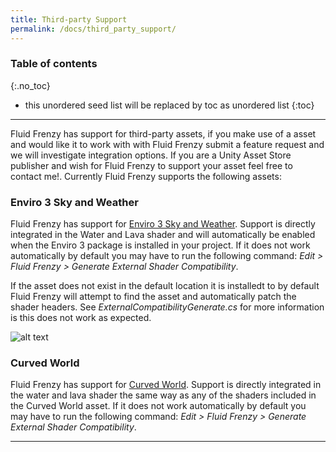 ```yaml
---
title: Third-party Support
permalink: /docs/third_party_support/
---
```


### Table of contents
{:.no_toc}
* this unordered seed list will be replaced by toc as unordered list
{:toc}
---

Fluid Frenzy has support for third-party assets, if you make use of a asset and would like it to work with with Fluid Frenzy submit a feature request and we will investigate integration options.
If you are a Unity Asset Store publisher and wish for Fluid Frenzy to support your asset feel free to contact me!.
Currently Fluid Frenzy supports the following assets:

### Enviro 3 Sky and Weather

Fluid Frenzy has support for [Enviro 3 Sky and Weather](https://assetstore.unity.com/packages/tools/particles-effects/enviro-3-sky-and-weather-236601). 
Support is directly integrated in the Water and Lava shader and will automatically be enabled when the Enviro 3 package is installed in your project.
If it does not work automatically by default you may have to run the following command: *Edit > Fluid Frenzy > Generate External Shader Compatibility*. 

If the asset does not exist in the default location it is installedt to by default Fluid Frenzy will attempt to find the asset and automatically patch the shader headers. See *ExternalCompatibilityGenerate.cs* for more information is this does not work as expected.

![alt text](../../assets/images/thirdparty_enviro3.png)

### Curved World
Fluid Frenzy has support for [Curved World](https://assetstore.unity.com/packages/vfx/shaders/curved-world-173251).
Support is directly integrated in the water and lava shader the same way as any of the shaders included in the Curved World asset.
If it does not work automatically by default you may have to run the following command: *Edit > Fluid Frenzy > Generate External Shader Compatibility*. 

---

<div style="page-break-after: always;"></div>

<a name="future-updates-roadmap"></a>

